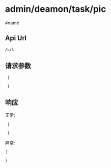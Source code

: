 admin/deamon/task/pic
======

#name

Api Url
------

    /url

请求参数
------

     {

     }

响应
------

正常:

     {

     }


异常:

    {

    }